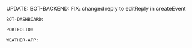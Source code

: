 UPDATE:
    BOT-BACKEND:
      FIX: changed reply to editReply in createEvent

    BOT-DASHBOARD:

    PORTFOLIO:

    WEATHER-APP:
